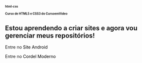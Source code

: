 # html-css
 
 <h1>Curso de HTML5 e CSS3 do CursoemVideo</h1>


<h2>Estou aprendendo a criar sites e agora vou gerenciar meus repositórios!</h2>
<p>Entre no <a href="https://jonasvlima.github.io/html-css/desafios/d010/android" target="_blank"> Site Android</a></p>
<p>Entre no <a href="https://jonasvlima.github.io/html-css/desafios/  d012/" target="_blank">Cordel Moderno</a></p>


<style>
    h1 {
        font-size: 0.7em
    }

    a {
        color: black;
        text-decoration: none;
    }
</style>